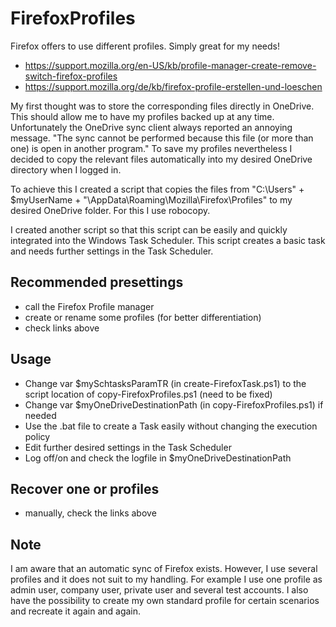 # FirefoxProfiles
Firefox offers to use different profiles. Simply great for my needs!

- https://support.mozilla.org/en-US/kb/profile-manager-create-remove-switch-firefox-profiles 
- https://support.mozilla.org/de/kb/firefox-profile-erstellen-und-loeschen

My first thought was to store the corresponding files directly in OneDrive. This should allow me to have my profiles backed up at any time. Unfortunately the OneDrive sync client always reported an annoying message. "The sync cannot be performed because this file (or more than one) is open in another program."
To save my profiles nevertheless I decided to copy the relevant files automatically into my desired OneDrive directory when I logged in. 

To achieve this I created a script that copies the files from "C:\Users\" + $myUserName + "\AppData\Roaming\Mozilla\Firefox\Profiles" to my desired OneDrive folder. For this I use robocopy.

I created another script so that this script can be easily and quickly integrated into the Windows Task Scheduler. This script creates a basic task and needs further settings in the Task Scheduler.

## Recommended presettings
- call the Firefox Profile manager
- create or rename some profiles (for better differentiation)
- check links above

## Usage
- Change var $mySchtasksParamTR (in create-FirefoxTask.ps1) to the script location of copy-FirefoxProfiles.ps1 (need to be fixed)
- Change var $myOneDriveDestinationPath (in copy-FirefoxProfiles.ps1) if needed
- Use the .bat file to create a Task easily without changing the execution policy
- Edit further desired settings in the Task Scheduler
- Log off/on and check the logfile in $myOneDriveDestinationPath 


## Recover one or profiles
- manually, check the links above

## Note 
I am aware that an automatic sync of Firefox exists. 
However, I use several profiles and it does not suit to my handling. 
For example I use one profile as admin user, company user, private user and several test accounts.
I also have the possibility to create my own standard profile for certain scenarios and recreate it again and again. 
